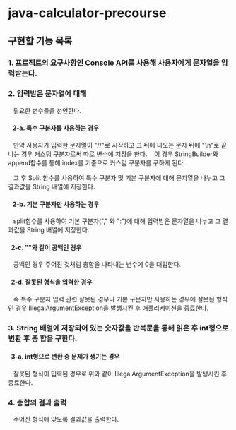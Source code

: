 # java-calculator-precourse

## 구현할 기능 목록

### 1. 프로젝트의 요구사항인 Console API를 사용해 사용자에게 문자열을 입력받는다.

### 2. 입력받은 문자열에 대해 

  &nbsp;&nbsp;&nbsp;필요한 변수들을 선언한다.

  ####  &nbsp;&nbsp;&nbsp;2-a. 특수 구분자를 사용하는 경우

  &nbsp;&nbsp;&nbsp;만약 사용자가 입력한 문자열이 "//"로 시작하고 그 뒤에 나오는 문자 뒤에 "\n"로 끝나는 경우 커스텀 구분자로써 따로 변수에 저장을 한다.
  &nbsp;&nbsp;&nbsp;이 경우 StringBuilder와 append함수를 통해 index를 기준으로 커스텀 구분자를 구하게 된다.
  
  &nbsp;&nbsp;&nbsp;그 후 Split 함수를 사용하여 특수 구분자 및 기본 구분자에 대해 문자열을 나누고 그 결과값을 String 배열에 저장한다.

  ####  &nbsp;&nbsp;&nbsp;2-b. 기본 구분자만 사용하는 경우

  &nbsp;&nbsp;&nbsp;split함수를 사용하여 기본 구분자("," 와 ":")에 대해 입력받은 문자열을 나누고 그 결과값을 String 배열에 저장한다.
      
  ####  &nbsp;&nbsp;2-c. ""와 같이 공백인 경우

  &nbsp;&nbsp;&nbsp;공백인 경우 주어진 것처럼 총합을 나타내는 변수에 0을 대입한다.

  ####  &nbsp;&nbsp;2-d. 잘못된 형식을 입력한 경우

  &nbsp;&nbsp;&nbsp;즉 특수 구분자 입력 관련 잘못된 경우나 기본 구문자만 사용하는 경우에 잘못된 형식인 경우 IllegalArgumentException을 발생시킨 후 애플리케이션을 종료한다.

### 3. String 배열에 저장되어 있는 숫자값을 반복문을 통해 읽은 후 int형으로 변환 후 총 합을 구한다.

  #### &nbsp;&nbsp;3-a. int형으로 변환 중 문제가 생기는 경우 
  
  &nbsp;&nbsp;&nbsp;잘못된 형식이 입력된 경우로 위와 같이 IllegalArgumentException을 발생시킨 후 종료한다.

### 4. 총합의 결과 출력

  &nbsp;&nbsp;&nbsp;주어진 형식에 맞도록 결과값을 출력한다.

    
